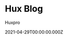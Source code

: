 ---
title: Hux Blog
github: https://github.com/Huxpro/huxpro.github.io
demo: http://huangxuan.me/
license: Apache-2.0 License
author: Huxpro
author_link: ''
author_twitter: huxpro
date: 2021-04-29T00:00:00.000Z
ssg:
  - Jekyll
cms: null
css: null
archetype:
  - Blog
description: null
draft: false
publish_date: '2015-01-29T15:03:17Z'
update_date: '2022-08-15T10:37:47Z'
github_star: 6290
github_fork: 4205
---